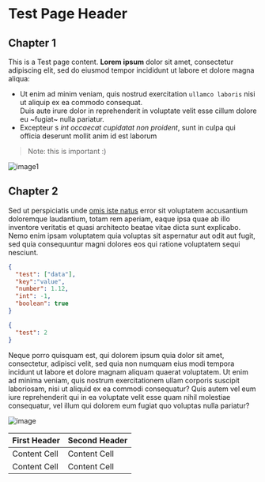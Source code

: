# Test Page Header

## Chapter 1

This is a Test page content. **Lorem ipsum** dolor sit amet, consectetur adipiscing elit, sed do eiusmod tempor incididunt ut labore et dolore magna aliqua:
- Ut enim ad minim veniam, quis nostrud exercitation `ullamco laboris` nisi ut aliquip ex ea commodo consequat. \
  Duis aute irure dolor in reprehenderit in voluptate velit esse cillum dolore eu ~fugiat~ nulla pariatur. 
- Excepteur s _int occaecat cupidatat non proident_, sunt in culpa qui officia deserunt mollit anim id est laborum

> Note: this is important :)

![image1](https://img.freepik.com/free-photo/social-media-concept-with-smartphone_52683-100042.jpg)

## Chapter 2

Sed ut perspiciatis unde [omis iste natus](https://img.freepik.com/free-photo/social-media-concept-with-smartphone_52683-100042.jpg) error sit voluptatem accusantium doloremque laudantium, totam rem aperiam, eaque ipsa quae ab illo inventore veritatis et quasi architecto beatae vitae dicta sunt explicabo. Nemo enim ipsam voluptatem quia voluptas sit aspernatur aut odit aut fugit, sed quia consequuntur magni dolores eos qui ratione voluptatem sequi nesciunt. 

```json
{
  "test": ["data"],
  "key":"value",
  "number": 1.12,
  "int": -1,
  "boolean": true
}
```


```json
{
  "test": 2
}
```


Neque porro quisquam est, qui dolorem ipsum quia dolor sit amet, consectetur, adipisci velit, sed quia non numquam eius modi tempora incidunt ut labore et dolore magnam aliquam quaerat voluptatem. Ut enim ad minima veniam, quis nostrum exercitationem ullam corporis suscipit laboriosam, nisi ut aliquid ex ea commodi consequatur? Quis autem vel eum iure reprehenderit qui in ea voluptate velit esse quam nihil molestiae consequatur, vel illum qui dolorem eum fugiat quo voluptas nulla pariatur?

![image](https://img.freepik.com/free-photo/river-surrounded-by-forests-cloudy-sky-thuringia-germany_181624-30863.jpg)

| First Header  | Second Header |
| ------------- | ------------- |
| Content Cell  | Content Cell  |
| Content Cell  | Content Cell  |



